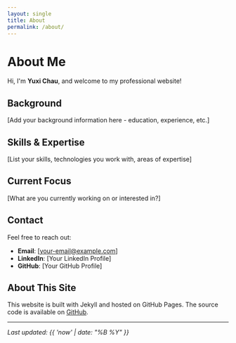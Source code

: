 ```yaml
---
layout: single
title: About
permalink: /about/
---
```


# About Me

Hi, I'm **Yuxi Chau**, and welcome to my professional website!

## Background

[Add your background information here - education, experience, etc.]

## Skills & Expertise

[List your skills, technologies you work with, areas of expertise]

## Current Focus

[What are you currently working on or interested in?]

## Contact

Feel free to reach out:
- **Email**: [your-email@example.com]
- **LinkedIn**: [Your LinkedIn Profile]
- **GitHub**: [Your GitHub Profile]

## About This Site

This website is built with Jekyll and hosted on GitHub Pages. The source code is available on [GitHub](https://github.com/yuxichau/yuxichau).

---

*Last updated: {{ 'now' | date: "%B %Y" }}*
